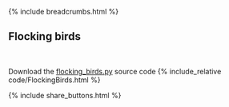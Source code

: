 {% include breadcrumbs.html %}

## Flocking birds
<div class="header_line"><br/></div>

Download the [flocking_birds.py](code/flocking_birds.py) source code
{% include_relative code/FlockingBirds.html %}

<p style="clear: both;"></p>

{% include share_buttons.html %}